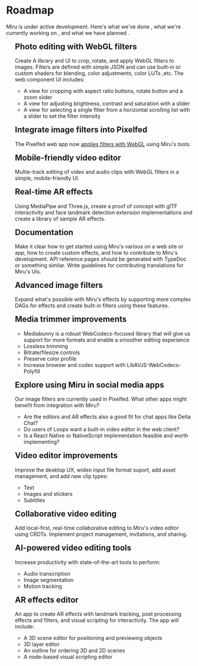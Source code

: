 # Roadmap

Miru is under active development. Here's what we've done <span class="task-done" />, what we're currently working on <span class="task-wip" />, and what we have planned <span class="task-todo" />.

- ## <span class="task-done" /> Photo editing with WebGL filters

  Create A library and UI to crop, rotate, and apply WebGL filters to images. Filters are defined with simple JSON and can use built-in or custom shaders for blending, color adjustments, color LUTs ,etc. The web component UI includes:
  - A view for cropping with aspect ratio buttons, rotate button and a zoom slider
  - A view for adjusting brightness, contrast and saturation with a slider
  - A view for selecting a single filter from a horizontal scrolling list with a slider to set the filter intensity

- ## <span class="task-done" /> Integrate image filters into Pixelfed

  The Pixelfed web app now [applies filters with WebGL](https://github.com/pixelfed/pixelfed/pull/5374) using Miru's tools.

- ## <span class="task-done" /> Mobile-friendly video editor

  Multie-track editing of video and audio clips with WebGL filters in a simple, mobile-friendly UI.

- ## <span class="task-wip" /> Real-time AR effects

  Using MediaPipe and Three.js, create a proof of concept with glTF interactivity and face landmark detection extension implementations and create a library of sample AR effects.

- ## <span class="task-wip" /> Documentation

  Make it clear how to get started using Miru's various on a web site or app, how to create custom effects, and how to contribute to Miru's development. API reference pages should be generated with TypeDoc or something similar. Write guidelines for contributing translations for Miru's UIs.

- ## <span class="task-todo" /> Advanced image filters

  Expand what's possible with Miru's effects by supporting more complex DAGs for effects and create built-in filters using these features.

- ## <span class="task-todo" /> Media trimmer improvements
  - Mediabunny is a robust WebCodecs-focused library that will give us support for more formats and enable a smoother editing experience
  - Lossless trimming
  - Bitrate/filesize controls
  - Preserve color profile
  - Increase browser and codec support with LibAVJS-WebCodecs-Polyfill

- ## <span class="task-todo" /> Explore using Miru in social media apps

  Our image filters are currently used in Pixelfed. What other apps might benefit from integration with Miru?
  - Are the editors and AR effects also a good fit for chat apps like Delta Chat?
  - Do users of Loops want a built-in video editor in the web client?
  - Is a React Native or NativeScript implementation feasible and worth implementing?

- ## <span class="task-todo" /> Video editor improvements

  Improve the desktop UX, widen input file format suport, add asset management, and add new clip types:
  - Text
  - Images and stickers
  - Subtitles

- ## <span class="task-todo" /> Collaborative video editing

  Add local-first, real-time collaborative editing to Miru's video editor using CRDTs. Implement project management, invitations, and sharing.

- ## <span class="task-todo" /> AI-powered video editing tools

  Increase productivity with state-of-the-art tools to perform:
  - Audio transcription
  - Image segmentation
  - Motion tracking

- ## <span class="task-todo" /> AR effects editor

  An app to create AR effects with landmark tracking, post processing effects and filters, and visual scripting for interactivity. The app will include:
  - A 3D scene editor for positioning and previewing objects
  - 3D layer editor
  - An outline for ordering 3D and 2D scenes
  - A node-based visual scripting editor

<style scoped>
li:has(h2) {
  list-style: none;

  h2 {
    border-top: none;
    margin-top: 1rem;
  }
}
</style>
